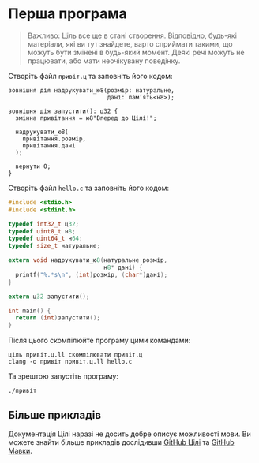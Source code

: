 # Перша програма

> Важливо: Ціль все ще в стані створення. Відповідно, будь-які матеріали, які ви тут знайдете, варто сприймати такими,
> що можуть бути змінені в будь-який момент. Деякі речі можуть не працювати, або мати неочікувану поведінку.

Створіть файл `привіт.ц` та заповніть його кодом:

```ціль
зовнішня дія надрукувати_ю8(розмір: натуральне, 
                            дані: памʼять<н8>);

зовнішня дія запустити(): ц32 {
  змінна привітання = ю8"Вперед до Цілі!";
  
  надрукувати_ю8(
    привітання.розмір, 
    привітання.дані
  );
  
  вернути 0;
}
```

Створіть файл `hello.c` та заповніть його кодом:

```c
#include <stdio.h>
#include <stdint.h>

typedef int32_t ц32;
typedef uint8_t н8;
typedef uint64_t н64;
typedef size_t натуральне;

extern void надрукувати_ю8(натуральне розмір, 
                           н8* дані) {
  printf("%.*s\n", (int)розмір, (char*)дані);
}

extern ц32 запустити();

int main() {
  return (int)запустити();
}
```

Після цього скомпілюйте програму цими командами:

```shell
ціль привіт.ц.ll скомпілювати привіт.ц
clang -o привіт привіт.ц.ll hello.c
```

Та зрештою запустіть програму:

```shell
./привіт
```

## Більше прикладів

Документація Цілі наразі не досить добре описує можливості мови. Ви можете знайти більше прикладів
дослідивши [GitHub Цілі](https://github.com/tsil-ukr) та [GitHub Мавки](https://github.com/mavka-ukr).